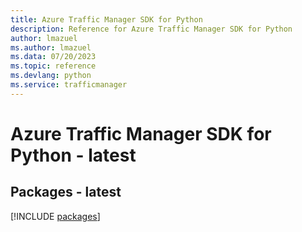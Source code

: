 ```yaml
---
title: Azure Traffic Manager SDK for Python
description: Reference for Azure Traffic Manager SDK for Python
author: lmazuel
ms.author: lmazuel
ms.data: 07/20/2023
ms.topic: reference
ms.devlang: python
ms.service: trafficmanager
---
```

# Azure Traffic Manager SDK for Python - latest
## Packages - latest
[!INCLUDE [packages](traffic-manager-index.md)]